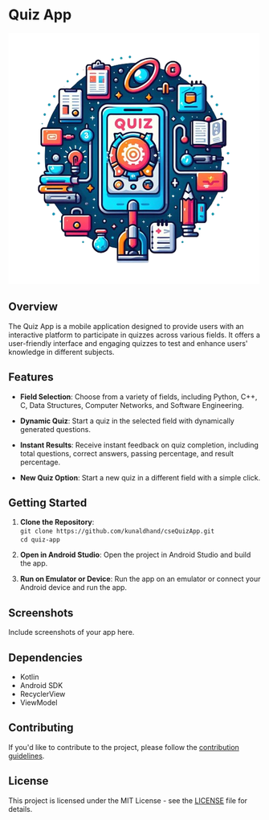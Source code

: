 # Quiz App

![Image](https://github.com/kunaldhand/CseQuizApp/blob/main/app/src/main/res/drawable/quizappicon.png)

## Overview

The Quiz App is a mobile application designed to provide users with an interactive platform to participate in quizzes across various fields. It offers a user-friendly interface and engaging quizzes to test and enhance users' knowledge in different subjects.

## Features

- **Field Selection**: Choose from a variety of fields, including Python, C++, C, Data Structures, Computer Networks, and Software Engineering.

- **Dynamic Quiz**: Start a quiz in the selected field with dynamically generated questions.

- **Instant Results**: Receive instant feedback on quiz completion, including total questions, correct answers, passing percentage, and result percentage.

- **New Quiz Option**: Start a new quiz in a different field with a simple click.

## Getting Started

1. **Clone the Repository**: </br>
   `git clone https://github.com/kunaldhand/cseQuizApp.git` </br>
   `cd quiz-app`

3. **Open in Android Studio**:
   Open the project in Android Studio and build the app.

4. **Run on Emulator or Device**:
   Run the app on an emulator or connect your Android device and run the app.

## Screenshots

Include screenshots of your app here.

## Dependencies

- Kotlin
- Android SDK
- RecyclerView
- ViewModel

## Contributing

If you'd like to contribute to the project, please follow the [contribution guidelines](CONTRIBUTING.md).

## License

This project is licensed under the MIT License - see the [LICENSE](LICENSE) file for details.
